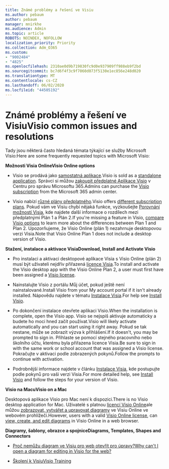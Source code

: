 ```yaml
---
title: Známé problémy a řešení ve Visiu
ms.author: pebaum
author: pebaum
manager: mnirkhe
ms.audience: Admin
ms.topic: article
ROBOTS: NOINDEX, NOFOLLOW
localization_priority: Priority
ms.collection: Adm_O365
ms.custom:
- "9002484"
- "4825"
ms.openlocfilehash: 2310ae0d9b719830fc9d0e937909ff988eb9f2bd
ms.sourcegitcommit: bc7d6f4f3c9f7060d073f5130e1ec856e248d020
ms.translationtype: MT
ms.contentlocale: cs-CZ
ms.lasthandoff: 06/02/2020
ms.locfileid: "44505192"
---
```

# <a name="visio-common-issues-and-resolutions"></a><span data-ttu-id="1f716-102">Známé problémy a řešení ve Visiu</span><span class="sxs-lookup"><span data-stu-id="1f716-102">Visio common issues and resolutions</span></span>

<span data-ttu-id="1f716-103">Tady jsou některá často hledaná témata týkající se služby Microsoft Visio:</span><span class="sxs-lookup"><span data-stu-id="1f716-103">Here are some frequently requested topics with Microsoft Visio:</span></span>

<span data-ttu-id="1f716-104">**Možnosti Visia Online**</span><span class="sxs-lookup"><span data-stu-id="1f716-104">**Visio Online options**</span></span>

- <span data-ttu-id="1f716-105">Visio se prodává jako [samostatná aplikace](https://products.office.com/visio/flowchart-software).</span><span class="sxs-lookup"><span data-stu-id="1f716-105">Visio is sold as a [standalone application](https://products.office.com/visio/flowchart-software).</span></span> <span data-ttu-id="1f716-106">Správci si můžou [zakoupit předplatné Aplikace Visio](https://docs.microsoft.com/alchemyinsights/purchase-visio-subscription) v Centru pro správu Microsoftu 365.</span><span class="sxs-lookup"><span data-stu-id="1f716-106">Admins can purchase the [Visio subscription](https://docs.microsoft.com/alchemyinsights/purchase-visio-subscription) from the Microsoft 365 admin center.</span></span>

- <span data-ttu-id="1f716-107">Visio nabízí [různé plány předplatného](https://products.office.com/visio/microsoft-visio-plans-and-pricing-compare-visio-options).</span><span class="sxs-lookup"><span data-stu-id="1f716-107">Visio offers [different subscription plans](https://products.office.com/visio/microsoft-visio-plans-and-pricing-compare-visio-options).</span></span> <span data-ttu-id="1f716-108">Pokud vám ve Visiu chybí nějaká funkce, vyzkoušejte [Porovnání možností Visia](https://products.office.com/visio/microsoft-visio-plans-and-pricing-compare-visio-options), kde najdete další informace o rozdílech mezi předplatnými Plán 1 a Plán 2.</span><span class="sxs-lookup"><span data-stu-id="1f716-108">If you're missing a feature in Visio, [compare Visio options](https://products.office.com/visio/microsoft-visio-plans-and-pricing-compare-visio-options) to learn more about the differences between Plan 1 and Plan 2.</span></span>  <span data-ttu-id="1f716-109">Upozorňujeme, že Visio Online (plán 1) nezahrnuje desktopovou verzi Visia.</span><span class="sxs-lookup"><span data-stu-id="1f716-109">Note that Visio Online Plan 1 does not include a desktop version of Visio.</span></span>

<span data-ttu-id="1f716-110">**Stažení, instalace a aktivace Visia**</span><span class="sxs-lookup"><span data-stu-id="1f716-110">**Download, Install and Activate Visio**</span></span>

- <span data-ttu-id="1f716-111">Pro instalaci a aktivaci desktopové aplikace Visia s Visio Online (plán 2) musí být uživateli nejdřív přiřazená [licence Visia](https://docs.microsoft.com/microsoft-365/admin/add-users/add-users).</span><span class="sxs-lookup"><span data-stu-id="1f716-111">To install and activate the Visio desktop app with the Visio Online Plan 2, a user must first have been assigned a [Visio license](https://docs.microsoft.com/microsoft-365/admin/add-users/add-users).</span></span>

- <span data-ttu-id="1f716-112">Nainstalujte Visio z portálu Můj účet, pokud ještě není nainstalované.</span><span class="sxs-lookup"><span data-stu-id="1f716-112">Install Visio from your My account portal if it isn't already installed.</span></span> <span data-ttu-id="1f716-113">Nápovědu najdete v tématu [Instalace Visia](https://support.office.com/article/f98f21e3-aa02-4827-9167-ddab5b025710).</span><span class="sxs-lookup"><span data-stu-id="1f716-113">For help see [Install Visio](https://support.office.com/article/f98f21e3-aa02-4827-9167-ddab5b025710).</span></span>

- <span data-ttu-id="1f716-114">Po dokončení instalace otevřete aplikaci Visio.</span><span class="sxs-lookup"><span data-stu-id="1f716-114">When the installation is complete, open the Visio app.</span></span> <span data-ttu-id="1f716-115">Visio se nejspíš aktivuje automaticky a budete ho moci hned začít používat.</span><span class="sxs-lookup"><span data-stu-id="1f716-115">Visio will likely activate automatically and you can start using it right away.</span></span> <span data-ttu-id="1f716-116">Pokud se tak nestane, může se zobrazit výzva k přihlášení.</span><span class="sxs-lookup"><span data-stu-id="1f716-116">If it doesn't, you may be prompted to sign in.</span></span> <span data-ttu-id="1f716-117">Přihlaste se pomocí stejného pracovního nebo školního účtu, kterému byla přiřazena licence Visia.</span><span class="sxs-lookup"><span data-stu-id="1f716-117">Be sure to sign in with the same work or school account that was assigned a Visio license.</span></span> <span data-ttu-id="1f716-118">Pokračujte v aktivaci podle zobrazených pokynů.</span><span class="sxs-lookup"><span data-stu-id="1f716-118">Follow the prompts to continue with activation.</span></span>

- <span data-ttu-id="1f716-119">Podrobnější informace najdete v článku [Instalace Visia](https://support.office.com/article/f98f21e3-aa02-4827-9167-ddab5b025710), kde postupujte podle pokynů pro vaši verzi Visia.</span><span class="sxs-lookup"><span data-stu-id="1f716-119">For more detailed help, see [Install Visio](https://support.office.com/article/f98f21e3-aa02-4827-9167-ddab5b025710) and follow the steps for your version of Visio.</span></span>

<span data-ttu-id="1f716-120">**Visio na Macu**</span><span class="sxs-lookup"><span data-stu-id="1f716-120">**Visio on a Mac**</span></span>

<span data-ttu-id="1f716-121">Desktopová aplikace Visio pro Mac není k dispozici.</span><span class="sxs-lookup"><span data-stu-id="1f716-121">There is no Visio desktop application for Mac.</span></span> <span data-ttu-id="1f716-122">Uživatelé s platnou [licencí Visio Online](https://docs.microsoft.com/microsoft-365/admin/add-users/add-users)ale můžou [zobrazovat, vytvářet a upravovat diagramy](https://support.office.com/article/06f04845-91b8-4e8f-881f-a43c970735fc) ve Visiu Online ve webovém prohlížeči.</span><span class="sxs-lookup"><span data-stu-id="1f716-122">However, users with a valid [Visio Online license](https://docs.microsoft.com/microsoft-365/admin/add-users/add-users), can [view, create, and edit diagrams](https://support.office.com/article/06f04845-91b8-4e8f-881f-a43c970735fc) in Visio Online in a web browser.</span></span>

<span data-ttu-id="1f716-123">**Diagramy, šablony, obrazce a spojnice**</span><span class="sxs-lookup"><span data-stu-id="1f716-123">**Diagrams, Templates, Shapes and Connectors**</span></span>

- [<span data-ttu-id="1f716-124">Proč nemůžu diagram ve Visiu pro web otevřít pro úpravy?</span><span class="sxs-lookup"><span data-stu-id="1f716-124">Why can't I open a diagram for editing in Visio for the web?</span></span>](https://support.microsoft.com/office/ea4a23d3-21d3-4878-945e-cf1be4140357)

- [<span data-ttu-id="1f716-125">Školení k Visiu</span><span class="sxs-lookup"><span data-stu-id="1f716-125">Visio Training</span></span>](https://support.office.com/article/visio-training-e058bcfa-1d90-4653-afc6-e84d54cf94a6)
